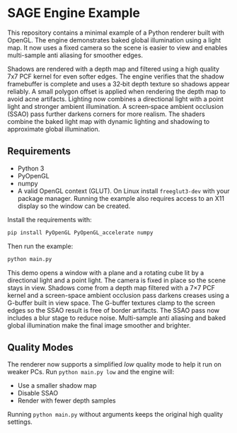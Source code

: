 # SAGE Engine Example

This repository contains a minimal example of a Python renderer built with OpenGL.
The engine demonstrates baked global illumination using a light map. It now uses a
fixed camera so the scene is easier to view and enables multi-sample anti aliasing
for smoother edges.

Shadows are rendered with a depth map and filtered using a high quality 7x7 PCF kernel for
even softer edges. The engine verifies that the shadow framebuffer is complete
and uses a 32‑bit depth texture so shadows appear reliably. A small polygon
offset is applied when rendering the depth map to avoid acne artifacts. Lighting now
combines a directional light with a point light and stronger ambient illumination. A
screen‑space ambient occlusion (SSAO) pass further darkens corners for more
realism. The shaders combine the baked light map with dynamic lighting and
shadowing to approximate global illumination.

## Requirements

- Python 3
- PyOpenGL
- numpy
- A valid OpenGL context (GLUT). On Linux install `freeglut3-dev` with your
  package manager. Running the example also requires access to an X11 display
  so the window can be created.

Install the requirements with:

```bash
pip install PyOpenGL PyOpenGL_accelerate numpy
```

Then run the example:

```bash
python main.py
```

This demo opens a window with a plane and a rotating cube lit by a directional
light and a point light. The camera is fixed in place so the scene stays in
view. Shadows come from a depth map filtered with a 7×7 PCF kernel and a
screen-space ambient occlusion pass darkens creases using a G-buffer built in
view space. The G-buffer textures clamp to the screen edges so the SSAO result
is free of border artifacts. The SSAO pass now includes a blur stage to reduce
noise. Multi-sample anti aliasing and baked global illumination make the final
image smoother and brighter.

## Quality Modes

The renderer now supports a simplified *low* quality mode to help it run on
weaker PCs. Run `python main.py low` and the engine will:

- Use a smaller shadow map
- Disable SSAO
- Render with fewer depth samples

Running `python main.py` without arguments keeps the original high quality
settings.
